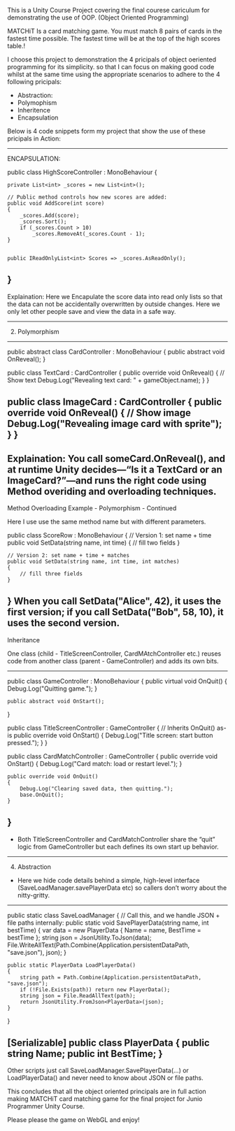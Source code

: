 This is a Unity Course Project covering the final courese cariculum for demonstrating the use of OOP. (Object Oriented Programming)

MATCHiT 
Is a card matching game. You must match 8 pairs of cards in the fastest time possible. The fastest time will be at the top of the high scores table.!

I choose this project to demonstration the 4 pricipals of object oeriented programming for its simplicity. so that I can focus on making good code whilst at the same time using the appropriate scenarios to adhere to the 4 following pricipals: 

- Abstraction: 
- Polymophism
- Inheritence
- Encapsulation

Below is 4 code snippets form my project that show the use of these pricipals in Action: 


----------------------------------------------------------------------
ENCAPSULATION: 

public class HighScoreController : MonoBehaviour
{
   
    private List<int> _scores = new List<int>();

    // Public method controls how new scores are added:
    public void AddScore(int score)
    {
        _scores.Add(score);
        _scores.Sort();
        if (_scores.Count > 10)
            _scores.RemoveAt(_scores.Count - 1);
    }

    
    public IReadOnlyList<int> Scores => _scores.AsReadOnly();
}
-------------------------------------------------------------------------
Explaination: Here we Encapulate the score data into read only lists so that the data can not be accidentally overwritten by outside changes. 
Here we only let other people save and view the data in a safe way. 

------------------------------------------------------------------
2. Polymorphism

-------------------------------------------------------------------

public abstract class CardController : MonoBehaviour
{
    public abstract void OnReveal();
}

public class TextCard : CardController
{
    public override void OnReveal()
    {
        // Show text
        Debug.Log("Revealing text card: " + gameObject.name);
    }
}

public class ImageCard : CardController
{
    public override void OnReveal()
    {
        // Show image
        Debug.Log("Revealing image card with sprite");
    }
}
-------------------------------------------------------------------------
Explaination:  You call someCard.OnReveal(), and at runtime Unity decides—“Is it a TextCard or an ImageCard?”—and runs the right code using Method overiding and overloading techniques. 
---------------------------------------------------------------------------------------------------------------------------------------------------------------
Method Overloading Example - Polymorphism - Continued

Here I use use the same method name but with different parameters.

public class ScoreRow : MonoBehaviour
{
    // Version 1: set name + time
    public void SetData(string name, int time)
    {
        // fill two fields
    }

    // Version 2: set name + time + matches
    public void SetData(string name, int time, int matches)
    {
        // fill three fields
    }
}
When you call SetData("Alice", 42), it uses the first version; if you call SetData("Bob", 58, 10), it uses the second version. 
-------------------------------------------------------------------------------------------------------------------------------------------------

 Inheritance

 One class (child - TitleScreenController, CardMAtchController etc.) reuses code from another class (parent - GameController) and adds its own bits.  


--------------------------------------------------------------------------------------------------------------------------
public class GameController : MonoBehaviour
{
    public virtual void OnQuit()
    {
        Debug.Log("Quitting game.");
    }

    public abstract void OnStart();
}

public class TitleScreenController : GameController
{
    // Inherits OnQuit() as-is
    public override void OnStart()
    {
        Debug.Log("Title screen: start button pressed.");
    }
}

public class CardMatchController : GameController
{
    public override void OnStart()
    {
        Debug.Log("Card match: load or restart level.");
    }

    public override void OnQuit()
    {
        Debug.Log("Clearing saved data, then quitting.");
        base.OnQuit();
    }
}
--------------------------------------------------------------------------------------------------------------------------------------
+ Both TitleScreenController and CardMatchController share the “quit” logic from GameController but each defines its own start up behavior.

--------------------------------------------------------------------------------------------------------------------------------------
4. Abstraction
- Here we hide code details behind a simple, high-level interface (SaveLoadManager.savePlayerData etc) so callers don’t worry about the nitty-gritty.
-------------------------------------------------------------------------------------------------------------------------

public static class SaveLoadManager
{
    // Call this, and we handle JSON + file paths internally:
    public static void SavePlayerData(string name, int bestTime)
    {
        var data = new PlayerData { Name = name, BestTime = bestTime };
        string json = JsonUtility.ToJson(data);
        File.WriteAllText(Path.Combine(Application.persistentDataPath, "save.json"), json);
    }

    public static PlayerData LoadPlayerData()
    {
        string path = Path.Combine(Application.persistentDataPath, "save.json");
        if (!File.Exists(path)) return new PlayerData();
        string json = File.ReadAllText(path);
        return JsonUtility.FromJson<PlayerData>(json);
    }
}

[Serializable]
public class PlayerData
{
    public string Name;
    public int BestTime;
}
------------------------------------------------------------------------------------------------------------------------------------------
Other scripts just call SaveLoadManager.SavePlayerData(...) or LoadPlayerData() and never need to know about JSON or file paths.


This concludes that all the object oriented principals are in full action making MATCHiT card matching game for the final project for Junio Programmer Unity Course. 

Please please the game on WebGL and enjoy!


